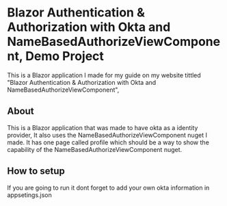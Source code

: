 # Blazor Authentication & Authorization with Okta and NameBasedAuthorizeViewComponent, Demo Project
This is a Blazor application I made for my guide on my website tittled "Blazor Authentication & Authorization with Okta and NameBasedAuthorizeViewComponent", 
## About
This is a Blazor application that was made to have okta as a identity provider, It also uses the NameBasedAuthorizeViewComponent nuget I made. It has one page called 
profile which should be a way to show the capability of the NameBasedAuthorizeViewComponent nuget.
## How to setup
If you are going to run it dont forget to add your own okta information in appsetings.json